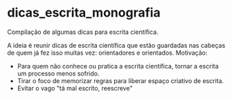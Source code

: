 # dicas_escrita_monografia
Compilação de algumas dicas para escrita científica.

A ideia é reunir dicas de escrita científica que estão guardadas nas cabeças de quem já fez isso muitas vez: orientadores e orientados. Motivação:

- Para quem não conhece ou pratica a escrita científica, tornar a escrita um processo menos sofrido.
- Tirar o foco de memorizar regras para liberar espaço criativo de escrita.
- Evitar o vago "tá mal escrito, reescreve"
